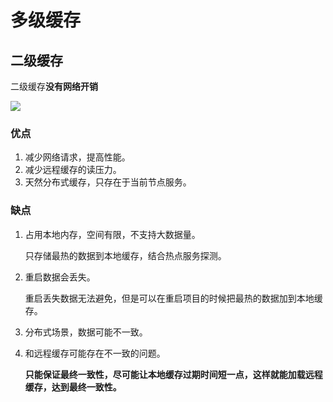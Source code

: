 # 多级缓存

## 二级缓存

二级缓存**没有网络开销**

![](https://s2.loli.net/2025/05/29/3qxMZKgJCf1Bz7p.png)

### 优点

1. 减少网络请求，提高性能。
2. 减少远程缓存的读压力。
3. 天然分布式缓存，只存在于当前节点服务。

### 缺点

1. 占用本地内存，空间有限，不支持大数据量。

   只存储最热的数据到本地缓存，结合热点服务探测。

2. 重启数据会丢失。

   重启丢失数据无法避免，但是可以在重启项目的时候把最热的数据加到本地缓存。

3. 分布式场景，数据可能不一致。
4. 和远程缓存可能存在不一致的问题。

   **只能保证最终一致性，尽可能让本地缓存过期时间短一点，这样就能加载远程缓存，达到最终一致性。**